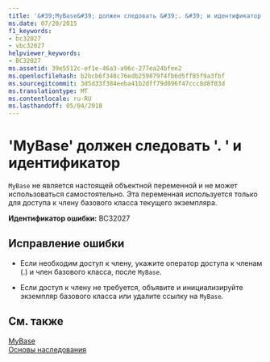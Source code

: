 ```yaml
---
title: '&#39;MyBase&#39; должен следовать &#39;. &#39; и идентификатор'
ms.date: 07/20/2015
f1_keywords:
- bc32027
- vbc32027
helpviewer_keywords:
- BC32027
ms.assetid: 39e5512c-ef1e-46a3-a96c-277ea24bfee2
ms.openlocfilehash: b2bcb6f348c76edb259879f4fb6d5ff85f9a3fbf
ms.sourcegitcommit: 3d5d33f384eeba41b2dff79d096f47ccc8d8f03d
ms.translationtype: MT
ms.contentlocale: ru-RU
ms.lasthandoff: 05/04/2018
---
```

# <a name="39mybase39-must-be-followed-by-3939-and-an-identifier"></a>&#39;MyBase&#39; должен следовать &#39;. &#39; и идентификатор
`MyBase` не является настоящей объектной переменной и не может использоваться самостоятельно. Эта переменная используется только для доступа к члену базового класса текущего экземпляра.  
  
 **Идентификатор ошибки:** BC32027  
  
## <a name="to-correct-this-error"></a>Исправление ошибки  
  
-   Если необходим доступ к члену, укажите оператор доступа к членам (.) и член базового класса, после `MyBase`.  
  
-   Если доступ к члену не требуется, объявите и инициализируйте экземпляр базового класса или удалите ссылку на `MyBase`.  
  
## <a name="see-also"></a>См. также  
 [MyBase](~/docs/visual-basic/programming-guide/program-structure/me-my-mybase-and-myclass.md#mybase)  
 [Основы наследования](../../visual-basic/programming-guide/language-features/objects-and-classes/inheritance-basics.md)

